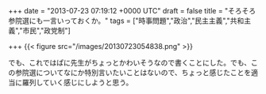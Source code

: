 
+++
date = "2013-07-23 07:19:12 +0000 UTC"
draft = false
title = "そろそろ参院選にも一言いっておくか。"
tags = ["時事問題","政治","民主主義","共和主義","市民","政党制"]

+++
{{< figure src="/images/20130723054838.png"  >}}<script>    window.twttr = (function(d, s, id) {        var js, fjs = d.getElementsByTagName(s)[0],            t = window.twttr || {};        if (d.getElementById(id)) return t;        js = d.createElement(s);        js.id = id;        js.src = "https://platform.twitter.com/widgets.js";        fjs.parentNode.insertBefore(js, fjs);        t._e = [];        t.ready = function(f) {            t._e.push(f);        };        return t;    }(document, "script", "twitter-wjs"));</script><script>    twttr.ready(function (twttr) {        var el = document.getElementsByClassName('twitter-syntax-tweet-id-359176893427224578');        for (var i=0;i<el.length;i++) {            if (!!el[i].getAttribute('data-is-tweet-loaded')){                continue;            }            el[i].setAttribute('data-is-tweet-loaded', '1');            twttr.widgets.createTweet('359176893427224578',el[i],{});        }    });</script><div class="twitter-syntax-tweet-id-359176893427224578"></div><script>    window.twttr = (function(d, s, id) {        var js, fjs = d.getElementsByTagName(s)[0],            t = window.twttr || {};        if (d.getElementById(id)) return t;        js = d.createElement(s);        js.id = id;        js.src = "https://platform.twitter.com/widgets.js";        fjs.parentNode.insertBefore(js, fjs);        t._e = [];        t.ready = function(f) {            t._e.push(f);        };        return t;    }(document, "script", "twitter-wjs"));</script><script>    twttr.ready(function (twttr) {        var el = document.getElementsByClassName('twitter-syntax-tweet-id-359176954055897088');        for (var i=0;i<el.length;i++) {            if (!!el[i].getAttribute('data-is-tweet-loaded')){                continue;            }            el[i].setAttribute('data-is-tweet-loaded', '1');            twttr.widgets.createTweet('359176954055897088',el[i],{});        }    });</script><div class="twitter-syntax-tweet-id-359176954055897088"></div>でも、これではぱに先生がちょっとかわいそうなので書くことにした。でも、この参院選についてなにか特別言いたいことはないので、ちょっと感じたことを適当に羅列していく感じにしようと思う。


